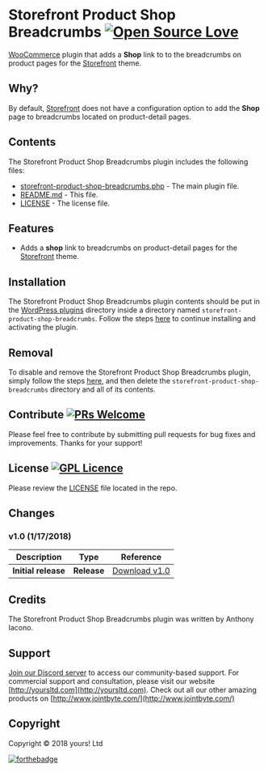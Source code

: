 # Storefront Product Shop Breadcrumbs [![Open Source Love](https://badges.frapsoft.com/os/v2/open-source.svg?v=103)](https://github.com/ellerbrock/open-source-badges/)
[WooCommerce](https://woocommerce.com) plugin that adds a **Shop** link to to the breadcrumbs on product pages for the [Storefront](https://wordpress.org/themes/storefront/) theme.
## Why?
By default, [Storefront](https://wordpress.org/themes/storefront/) does not have a configuration option to add the **Shop** page to breadcrumbs located on product-detail pages.

## Contents

The Storefront Product Shop Breadcrumbs plugin includes the following files:
* [storefront-product-shop-breadcrumbs.php](storefront-product-shop-breadcrumbs.php) - The main plugin file.
* [README.md](README.md) - This file.
* [LICENSE](LICENSE) - The license file.

## Features
* Adds a **shop** link to breadcrumbs on product-detail pages for the [Storefront](https://wordpress.org/themes/storefront/) theme.

## Installation
The Storefront Product Shop Breadcrumbs plugin contents should be put in the [WordPress plugins](https://codex.wordpress.org/Writing_a_Plugin#Names.2C_Files.2C_and_Locations) directory inside a directory named `storefront-product-shop-breadcrumbs`. Follow the steps [here](https://codex.wordpress.org/Managing_Plugins#Manual_Plugin_Installation) to continue installing and activating the plugin.

## Removal
To disable and remove the Storefront Product Shop Breadcrumbs plugin, simply follow the steps [here](https://codex.wordpress.org/Managing_Plugins#Uninstalling_Plugins), and then delete the `storefront-product-shop-breadcrumbs` directory and all of its contents.

## Contribute [![PRs Welcome](https://img.shields.io/badge/PRs-welcome-brightgreen.svg?style=flat-square)](http://makeapullrequest.com)
Please feel free to contribute by submitting pull requests for bug fixes and improvements. Thanks for your support!

## License [![GPL Licence](https://badges.frapsoft.com/os/gpl/gpl.svg?v=103)](https://opensource.org/licenses/GPL-2.0/)
Please review the [LICENSE](LICENSE) file located in the repo.

## Changes
### v1.0 (__1/17/2018__)


| Description  | Type | Reference |
| ------------- | ------------- | ------------- |
| **Initial release**  | **Release**  | [Download v1.0](https://github.com/YoursLtd/storefront-product-shop-breadcrumbs/releases/tag/v1.0) |


## Credits
The Storefront Product Shop Breadcrumbs plugin was written by Anthony Iacono.

## Support
[Join our Discord server](https://discord.gg/wkMbsn7) to access our community-based support. For commercial support and consultation, please visit our website [http://yoursltd.com](http://yoursltd.com). Check out all our other amazing products on [http://www.jointbyte.com/](http://www.jointbyte.com/)

## Copyright
Copyright &copy; 2018 yours! Ltd

[![forthebadge](http://forthebadge.com/images/badges/certified-steve-bruhle.svg)](http://forthebadge.com)
